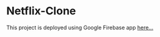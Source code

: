 # Netflix-Clone

This project is deployed using Google Firebase app [here...](https://netflix-clone-dd971.firebaseapp.com/?_gl=1*1bwra45*_ga*NTMzMTcyNTc1LjE2OTcxODY0ODY.*_ga_CW55HF8NVT*MTY5NzE4NjQ4Ni4xLjEuMTY5NzE4NjUzOC44LjAuMA..)

